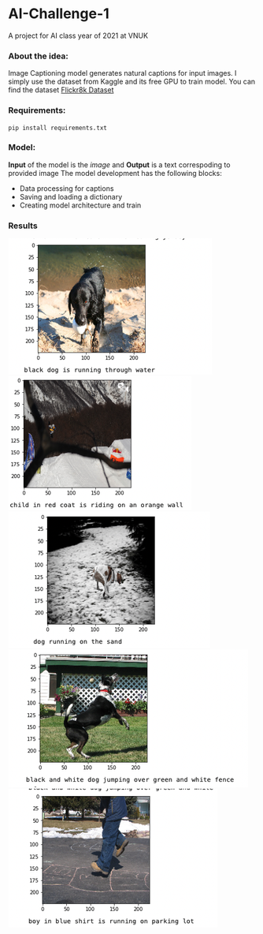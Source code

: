# AI-Challenge-1
A project for AI class year of 2021 at VNUK

### About the idea:

Image Captioning model generates natural captions for input images. I simply use the dataset from Kaggle and its free GPU to train model. You can find the dataset [Flickr8k Dataset](https://www.kaggle.com/dibyansudiptiman/flickr-8k)

### Requirements:

```
pip install requirements.txt

```
### Model:
  **Input** of the model is the *image* and **Output** is a text correspoding to provided image
The model development has the following blocks:
  - Data processing for captions
  - Saving and loading a dictionary
  - Creating model architecture and train
### Results
![](https://github.com/nhan123lise/VNUK-AI-Challenge-2/blob/main/results/1.png)
![](https://github.com/nhan123lise/VNUK-AI-Challenge-2/blob/main/results/2.png)
![](https://github.com/nhan123lise/VNUK-AI-Challenge-2/blob/main/results/3.png)
![](https://github.com/nhan123lise/VNUK-AI-Challenge-2/blob/main/results/4.png)
![](https://github.com/nhan123lise/VNUK-AI-Challenge-2/blob/main/results/5.png)
